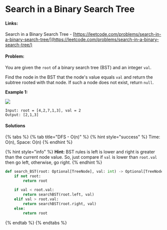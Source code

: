# Search in a Binary Search Tree

#### Links:

Search in a Binary Search Tree - [https://leetcode.com/problems/search-in-a-binary-search-tree/](https://leetcode.com/problems/search-in-a-binary-search-tree/)

#### Problem:

You are given the `root` of a binary search tree (BST) and an integer `val`.

Find the node in the BST that the node's value equals `val` and return the subtree rooted with that node. If such a node does not exist, return `null`.

**Example 1:**

![](https://assets.leetcode.com/uploads/2021/01/12/tree1.jpg)

```
Input: root = [4,2,7,1,3], val = 2
Output: [2,1,3]
```

#### Solutions

{% tabs %}
{% tab title="DFS - O(n)" %}
{% hint style="success" %}
Time: O(n), Space: O(n)
{% endhint %}

{% hint style="info" %}
**Hint:** BST rules is left is lower and right is greater than the current node value. So, just compare if `val` is lower than `root.val` then go left, otherwise, go right.
{% endhint %}

```python
def search_BST(root: Optional[TreeNode], val: int) -> Optional[TreeNode]:
    if not root:
        return root
    
    if val < root.val:
        return searchBST(root.left, val)
    elif val > root.val:
        return searchBST(root.right, val)
    else:
        return root
```
{% endtab %}
{% endtabs %}
